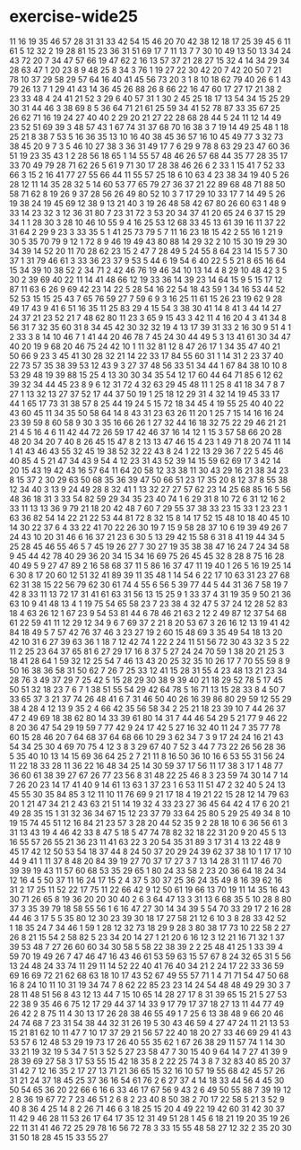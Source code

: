 # exercise-wide25
11
16
19
35
46
57
28
31
31
33
42
54
15
46
20
70
42
38
12
18
17
25
39
45
6
11
61
5
12
32
2
19
28
81
15
23
36
31
51
69
17
7
11
13
7
7
30
10
49
13
50
13
34
24
43
72
20
7
34
47
57
66
19
47
62
2
16
13
57
37
21
28
27
15
32
4
14
34
29
34
28
63
47
1
20
23
8
9
48
25
8
34
3
76
1
19
27
22
30
42
20
7
42
20
50
7
21
78
10
37
29
58
29
57
64
16
40
41
45
56
73
20
3
1
8
10
18
62
79
40
26
6
1
43
79
26
13
7
1
29
41
43
14
36
45
26
88
26
8
66
22
16
47
60
17
27
17
21
38
2
23
33
48
4
24
41
21
52
3
29
6
40
57
31
1
30
2
45
25
18
17
13
54
34
15
25
29
30
31
44
46
3
38
69
8
5
36
64
71
21
61
25
59
34
41
52
78
87
33
35
67
25
26
62
71
16
19
24
27
40
40
2
29
20
21
27
22
28
68
28
44
5
24
11
12
14
49
23
52
51
69
39
3
48
57
43
1
67
74
31
37
68
70
16
38
3
7
19
14
49
25
48
1
18
25
21
8
38
7
53
5
16
36
35
13
10
16
40
38
45
36
57
16
10
45
49
77
3
32
73
38
45
20
9
7
3
5
46
10
27
38
3
36
31
49
17
7
6
29
9
78
8
63
29
23
47
60
36
51
19
23
35
43
1
2
28
56
18
65
1
14
55
57
48
46
26
57
68
44
35
77
28
35
17
33
70
49
79
28
71
62
26
5
61
9
71
30
17
28
38
46
26
6
2
33
1
15
41
7
52
33
66
3
15
2
16
41
77
27
55
66
44
11
55
57
25
18
6
10
63
4
23
38
34
19
40
5
26
28
12
11
14
35
28
32
5
14
60
53
77
65
79
27
36
37
21
22
89
68
48
71
88
50
58
71
62
8
19
26
9
37
28
56
26
49
80
52
10
3
7
17
29
10
33
17
7
14
49
5
26
19
38
24
19
45
69
12
38
9
13
21
40
3
19
26
48
58
42
67
80
26
60
63
1
48
9
33
14
23
32
3
12
36
31
80
7
23
31
72
3
53
20
34
37
41
20
65
24
6
37
15
29
34
1
1
28
30
3
28
10
46
10
55
9
4
16
25
53
12
68
33
45
13
61
39
16
11
37
22
31
64
2
29
9
23
3
33
35
5
1
41
25
73
79
5
7
11
16
23
18
15
42
2
55
16
1
21
9
30
5
35
70
79
9
12
1
72
8
9
46
19
49
43
80
88
14
29
32
2
10
15
30
19
29
30
34
39
14
52
20
11
70
28
62
23
15
2
47
7
28
49
5
24
55
8
64
23
14
15
5
7
30
37
1
31
79
46
61
3
33
36
23
37
9
53
5
44
6
19
54
6
40
22
5
5
21
8
65
16
64
15
34
39
10
38
52
2
34
71
2
42
46
76
19
46
34
10
13
14
4
8
29
10
48
42
3
5
30
2
39
69
40
22
11
14
41
48
66
12
19
33
36
14
39
23
14
64
15
9
5
15
17
12
87
11
63
6
26
9
69
42
23
14
22
5
28
54
16
22
54
18
43
59
1
34
16
53
44
52
52
53
15
15
25
43
7
65
76
59
27
7
59
6
9
3
16
25
11
61
15
26
23
19
62
9
28
49
17
43
9
41
6
51
16
35
11
25
83
29
4
15
54
3
38
30
41
14
8
41
3
44
14
27
24
37
21
23
52
21
7
48
62
80
11
23
3
65
9
15
43
3
42
11
4
16
20
4
3
41
34
8
56
31
7
32
35
60
31
8
34
45
42
30
32
32
19
4
13
17
39
31
33
2
16
30
9
51
4
1
2
33
3
8
14
10
46
7
1
41
44
20
46
78
7
45
24
30
44
49
5
3
13
41
61
30
34
47
40
20
19
9
68
20
46
75
24
42
10
1
11
32
81
12
8
47
26
17
1
34
35
47
40
21
50
66
9
23
3
45
41
30
28
32
21
14
22
33
17
84
55
60
31
1
14
31
2
23
37
40
22
73
57
35
38
39
53
12
43
9
3
27
37
48
56
33
51
34
44
1
67
84
38
10
10
8
53
29
48
19
39
88
15
25
4
13
30
30
34
35
54
12
17
60
44
64
71
85
6
12
62
39
32
34
44
45
23
8
9
6
12
31
72
4
32
63
29
45
48
11
1
25
8
41
18
34
7
8
7
27
1
13
32
13
27
37
52
17
44
37
50
19
1
25
18
12
29
31
4
32
14
19
45
33
17
44
1
65
17
73
31
38
57
8
25
44
19
24
5
15
72
18
34
45
4
19
55
25
40
40
22
43
60
45
11
34
35
50
58
64
14
8
43
31
23
63
26
11
20
1
25
7
15
14
16
16
24
23
39
59
8
60
58
9
30
3
35
16
66
26
1
27
32
44
16
18
32
75
22
29
46
21
21
21
4
5
16
4
6
11
42
44
72
26
59
17
42
46
37
16
14
12
1
15
3
57
58
66
20
28
48
20
34
20
7
40
8
26
45
15
47
8
2
13
13
47
46
15
4
23
1
49
71
8
20
74
11
14
1
41
43
46
43
55
32
45
19
38
52
32
22
43
8
24
1
22
13
29
36
7
22
5
45
46
40
85
4
5
21
47
34
43
9
54
4
12
23
31
43
52
39
14
15
59
62
69
17
3
42
14
20
15
43
19
42
43
16
57
64
11
64
20
58
12
33
38
11
30
43
29
16
21
38
34
23
8
15
37
2
30
29
63
50
68
35
36
39
47
50
66
51
23
17
35
20
8
12
37
8
55
38
12
34
40
3
13
9
24
49
28
8
32
41
1
13
32
27
27
57
62
23
14
25
68
85
16
5
56
48
36
18
31
3
33
54
82
59
29
34
35
23
40
74
1
6
29
31
8
10
72
6
31
12
16
2
33
11
13
13
36
9
79
21
18
20
42
48
7
60
7
29
55
37
38
33
23
15
33
1
23
23
1
63
36
82
54
14
22
21
22
53
44
81
72
8
32
15
8
14
17
52
15
48
10
18
40
45
10
14
30
22
37
6
4
33
22
41
70
22
26
30
19
7
15
9
58
28
37
10
6
19
39
49
26
7
24
43
10
20
31
46
6
16
37
21
23
6
30
5
13
29
42
15
58
6
31
8
41
19
44
34
5
25
28
45
46
55
46
5
7
45
19
26
27
7
30
27
19
35
38
38
47
16
24
7
24
34
58
9
45
44
42
78
40
29
36
20
34
15
34
16
69
75
26
45
45
32
8
28
8
75
16
28
40
49
5
9
27
47
89
2
16
58
68
37
11
5
86
16
37
47
11
19
40
1
26
5
16
19
25
14
6
30
8
17
20
60
12
51
32
41
89
39
11
35
48
1
14
54
6
22
17
10
63
31
23
27
68
62
31
38
15
22
56
79
62
30
61
74
4
55
6
56
5
39
77
44
5
44
31
36
7
58
19
7
42
8
33
11
13
72
17
31
41
61
63
31
56
13
15
25
9
1
33
37
4
31
19
35
9
50
21
36
63
10
9
41
48
13
4
1
19
75
54
65
58
23
7
23
38
4
32
47
5
37
24
12
28
52
83
18
4
63
26
12
1
67
23
9
54
53
81
44
6
78
46
21
63
2
12
2
49
87
12
37
54
68
61
22
59
41
11
12
29
12
34
9
6
7
69
37
2
21
8
20
53
67
3
26
16
12
13
19
41
42
84
18
49
5
7
57
42
76
37
46
3
23
27
19
2
60
15
48
69
3
35
49
54
18
13
20
42
10
31
6
27
39
63
36
1
18
7
12
42
74
1
22
2
24
11
51
56
72
30
43
32
3
5
22
11
2
25
23
64
37
65
81
6
27
29
17
16
8
37
5
27
24
24
70
59
1
38
20
21
25
3
18
41
28
64
1
59
32
12
25
54
7
46
13
43
20
25
32
35
10
26
17
7
70
55
59
8
9
50
16
38
36
58
31
50
62
7
26
7
25
33
12
41
15
28
31
55
4
23
48
13
21
23
34
28
76
3
49
37
29
7
25
42
5
15
28
29
30
38
9
39
40
21
18
29
52
78
5
17
45
50
51
32
18
23
7
6
7
1
38
51
55
54
29
42
64
78
5
16
71
13
15
28
33
8
4
50
7
33
65
37
3
21
37
74
26
48
41
6
7
31
46
50
40
26
16
39
86
80
29
59
12
55
29
38
4
28
4
12
13
9
35
2
4
66
42
35
56
58
34
2
25
21
18
23
39
10
7
44
26
37
47
2
49
69
18
38
62
80
14
33
39
61
80
14
31
7
44
46
54
29
5
21
77
9
46
22
8
20
36
47
54
29
19
59
7
77
42
9
24
17
42
5
27
16
32
40
11
24
7
35
77
78
60
15
28
46
20
7
64
68
37
64
68
66
10
29
3
62
34
7
3
9
17
24
24
16
21
43
54
34
25
30
4
69
70
75
4
12
3
8
3
29
67
40
7
52
3
44
7
73
22
26
56
28
36
5
35
40
10
13
14
15
69
36
64
25
2
7
21
11
8
16
50
36
10
16
6
53
55
31
56
24
11
22
18
33
28
11
36
22
16
48
34
25
14
30
59
37
17
56
11
17
38
3
17
1
48
77
36
60
61
38
39
27
67
26
77
23
56
8
31
48
22
25
46
8
3
23
59
74
30
14
7
14
7
26
20
23
14
17
41
40
9
14
61
13
63
1
37
23
1
6
53
11
51
47
2
32
40
5
24
13
45
55
30
35
84
85
3
12
11
10
11
76
69
9
21
17
18
4
19
21
22
15
28
12
14
79
63
20
1
21
47
34
21
2
43
63
21
51
14
19
32
4
33
23
27
36
45
64
42
4
17
6
20
21
49
28
35
15
1
31
32
36
34
67
15
12
23
37
79
33
64
25
80
5
29
25
49
34
8
10
19
15
74
45
51
12
16
84
21
23
57
3
28
20
44
52
35
9
2
28
18
10
6
36
56
61
3
31
13
43
19
4
46
42
33
8
47
5
18
5
47
74
78
82
32
18
22
31
20
9
20
45
5
13
16
55
57
26
55
21
36
23
11
41
63
22
3
20
54
35
31
89
3
17
31
4
13
22
48
9
45
17
42
12
50
53
54
18
37
44
8
24
50
37
20
29
24
39
62
37
38
10
1
17
17
10
44
9
41
1
11
37
8
48
20
84
39
19
27
70
37
17
27
3
7
13
14
28
31
11
17
46
70
39
39
19
43
11
57
60
68
53
35
29
65
1
80
24
33
58
2
23
20
36
64
18
24
34
12
16
4
5
50
37
11
16
24
17
15
2
4
37
5
30
37
25
36
24
35
49
8
16
39
62
16
31
2
17
25
11
52
22
17
75
11
22
66
42
9
12
50
61
19
66
13
70
19
11
14
35
16
43
30
71
26
65
8
19
36
20
20
30
40
2
6
3
64
47
13
3
31
13
6
68
35
5
10
28
8
80
37
3
35
39
79
18
58
55
56
1
6
16
47
27
30
14
34
39
5
54
70
33
29
17
2
16
28
44
46
3
17
5
5
35
80
12
30
23
39
30
18
17
27
58
21
12
6
10
3
8
28
33
42
52
1
18
35
24
7
34
46
1
59
1
28
12
32
73
18
29
9
28
3
80
38
17
73
10
22
58
2
27
26
8
21
15
54
2
58
82
5
23
34
20
14
27
1
21
20
6
16
12
3
12
21
16
71
32
1
37
39
53
48
7
27
26
60
60
34
30
58
5
58
22
38
39
2
2
25
48
41
25
1
33
39
4
59
70
19
49
26
7
47
46
47
16
43
46
61
53
59
63
15
57
67
8
24
32
65
31
5
56
13
24
48
24
33
74
11
29
11
14
52
22
40
41
76
40
34
21
2
24
17
22
33
36
59
69
16
69
72
21
62
68
63
18
10
17
43
52
67
49
55
57
71
1
4
71
71
54
47
50
68
16
8
24
10
11
10
31
19
34
74
7
8
62
22
85
23
23
14
24
54
48
48
49
29
30
3
7
28
11
48
51
56
8
43
12
13
44
7
15
10
65
14
28
27
17
8
31
39
65
15
21
5
27
53
22
38
9
35
46
6
75
12
17
29
44
37
14
33
9
17
79
17
37
18
27
13
11
44
77
49
26
42
2
8
75
11
4
30
13
17
26
28
38
46
55
49
1
7
25
6
13
38
48
9
66
20
46
24
74
68
7
23
31
54
38
44
32
31
26
19
5
30
43
46
59
4
27
47
24
11
21
13
53
15
21
81
62
10
11
47
7
10
17
37
29
21
56
57
22
40
18
20
27
33
46
69
29
41
43
53
57
6
12
48
53
29
19
73
17
26
40
55
35
62
1
67
26
38
29
11
57
74
1
14
30
33
21
19
32
19
5
34
7
51
3
52
5
27
23
58
47
7
30
15
40
9
64
14
7
27
41
39
9
28
39
69
27
58
3
17
53
55
15
42
18
35
8
2
22
25
74
3
8
7
32
83
40
85
20
37
31
42
7
12
16
35
2
17
27
13
71
21
36
65
15
32
16
10
57
19
55
68
42
45
57
26
31
21
24
37
18
45
25
37
36
16
54
61
76
2
6
27
37
4
14
18
33
44
56
4
45
30
50
54
65
36
20
22
66
6
16
6
33
46
17
67
56
9
43
2
6
49
50
55
88
7
39
19
12
2
8
36
19
67
72
7
23
46
51
2
6
8
2
23
40
8
50
38
2
70
17
22
58
5
21
3
52
9
40
8
36
4
25
14
8
2
26
71
46
6
3
18
25
15
20
4
49
22
19
42
60
31
42
30
37
11
42
9
46
28
11
53
26
17
64
17
35
12
31
49
51
28
1
45
6
18
21
19
20
35
19
26
22
11
31
41
46
72
25
29
78
16
56
72
78
3
33
15
55
48
58
27
12
32
2
35
20
30
31
50
18
28
45
15
33
55
27
